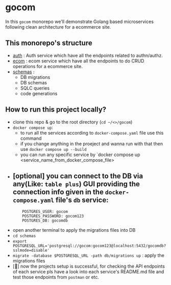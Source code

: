 # gocom
In this `gocom` monorepo we'll demonstrate Golang based microservices following clean architecture for a ecommerce site.

## This monorepo's structure
* [auth](./auth/README.md) : Auth service which have all the endpoints related to authn/authz.
* [ecom](./ecom/README.md) : ecom service which have all the endpoints to do CRUD operations for a ecommerce site.
* [schemas](./schemas/README.md) :
    - DB migrations
    - DB schemas
    - SQLC queries
    - code generations

## How to run this project locally?
- clone this repo & go to the root directory (`cd ~/<>/gocom`)
- `docker compose up`:
    - to run all the services according to `docker-compose.yaml` file use this command
    - if you change anything in the proeject and wanna run with that then use `docker compose up --build`
    - you can run any specific service by `docker compose up <service_name_from_docker_compose_file>
- [optional] you can connect to the DB via any(Like: `table plus`) GUI providing the connection info given in the `docker-compose.yaml` file's `db` service:
    - 
    ```
        POSTGRES_USER: gocom
        POSTGRES_PASSWORD: gocom123
        POSTGRES_DB: gocomdb
    ```
- open another terminal to apply the migrations files into DB
- `cd schemas`
- `export POSTGRESQL_URL='postgresql://gocom:gocom123@localhost:5432/gocomdb?sslmode=disable'` 
- `migrate -database $POSTGRESQL_URL -path db/migrations up` : apply the migrations files
- [🎉] now the projects setup is successful, for checking the API endpoints of each service pls have a look into each service's README.md file and test those endpoints from `postman` or etc.
